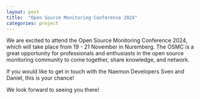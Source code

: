 ```yaml
---
layout: post
title:  "Open Source Monitoring Conference 2024"
categories: project
---
```


We are excited to attend the Open Source Monitoring Conference 2024, which will take place from 19 - 21 November in Nuremberg.
The OSMC is a great opportunity for professionals and enthusiasts in the open source monitoring community to come together, share knowledge, and network.

If you would like to get in touch with the Naemon Developers Sven and Daniel, this is your chance!

We look forward to seeing you there!
